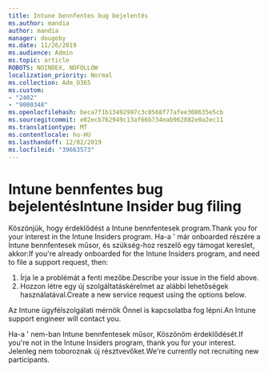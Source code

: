 ```yaml
---
title: Intune bennfentes bug bejelentés
ms.author: mandia
author: mandia
manager: dougeby
ms.date: 11/26/2019
ms.audience: Admin
ms.topic: article
ROBOTS: NOINDEX, NOFOLLOW
localization_priority: Normal
ms.collection: Adm_O365
ms.custom:
- "2402"
- "9000348"
ms.openlocfilehash: beca7f1b13492997c3c0568f77afee308635e5cb
ms.sourcegitcommit: e02ecb762949c13af66b734eab962882e0a2ec11
ms.translationtype: MT
ms.contentlocale: hu-HU
ms.lasthandoff: 12/02/2019
ms.locfileid: "39663573"
---
```

# <a name="intune-insider-bug-filing"></a><span data-ttu-id="a8bf1-102">Intune bennfentes bug bejelentés</span><span class="sxs-lookup"><span data-stu-id="a8bf1-102">Intune Insider bug filing</span></span>

<span data-ttu-id="a8bf1-103">Köszönjük, hogy érdeklődést a Intune bennfentesek program.</span><span class="sxs-lookup"><span data-stu-id="a8bf1-103">Thank you for your interest in the Intune Insiders program.</span></span> <span data-ttu-id="a8bf1-104">Ha-a ' már onboarded részére a Intune bennfentesek műsor, és szükség-hoz reszelő egy támogat kereslet, akkor:</span><span class="sxs-lookup"><span data-stu-id="a8bf1-104">If you're already onboarded for the Intune Insiders program, and need to file a support request, then:</span></span>

1. <span data-ttu-id="a8bf1-105">Írja le a problémát a fenti mezőbe.</span><span class="sxs-lookup"><span data-stu-id="a8bf1-105">Describe your issue in the field above.</span></span>
2. <span data-ttu-id="a8bf1-106">Hozzon létre egy új szolgáltatáskérelmet az alábbi lehetőségek használatával.</span><span class="sxs-lookup"><span data-stu-id="a8bf1-106">Create a new service request using the options below.</span></span>

<span data-ttu-id="a8bf1-107">Az Intune ügyfélszolgálati mérnök Önnel is kapcsolatba fog lépni.</span><span class="sxs-lookup"><span data-stu-id="a8bf1-107">An Intune support engineer will contact you.</span></span>

<span data-ttu-id="a8bf1-108">Ha-a ' nem-ban Intune bennfentesek műsor, Köszönöm érdeklődését.</span><span class="sxs-lookup"><span data-stu-id="a8bf1-108">If you're not in the Intune Insiders program, thank you for your interest.</span></span> <span data-ttu-id="a8bf1-109">Jelenleg nem toboroznak új résztvevőket.</span><span class="sxs-lookup"><span data-stu-id="a8bf1-109">We're currently not recruiting new participants.</span></span>
